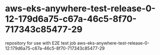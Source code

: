 # aws-eks-anywhere-test-release-0-12-179d6a75-c67a-46c5-8f70-717343c85477-29
repository for use with E2E test job aws-eks-anywhere-test-release-0-12:179d6a75-c67a-46c5-8f70-717343c85477-29
